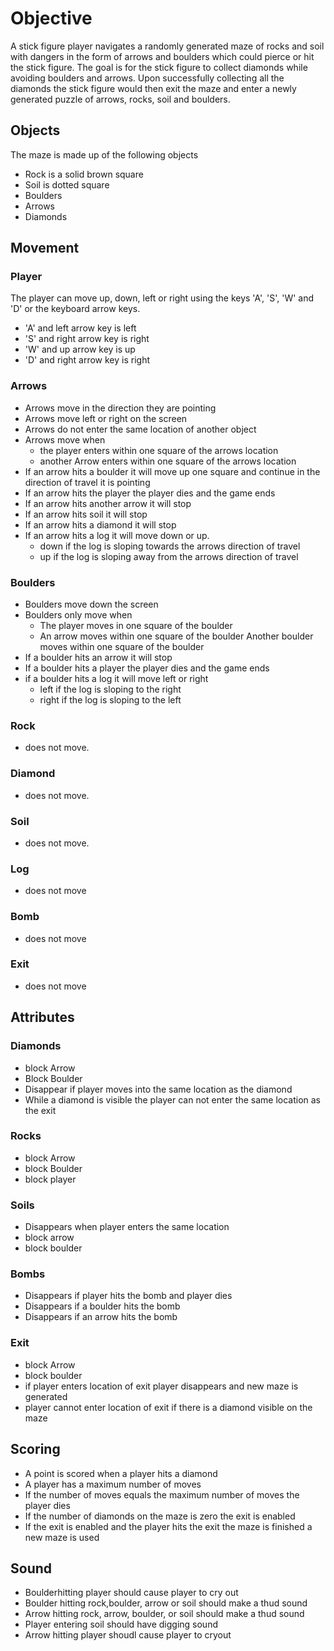 # Objective

A stick figure player navigates a randomly generated maze of rocks and soil with dangers in the form of arrows and boulders which could pierce or hit the stick figure. The goal is for the stick figure to collect diamonds while avoiding boulders and arrows. Upon successfully collecting all the diamonds the stick figure would then exit the maze and enter a newly generated puzzle of arrows, rocks, soil and boulders.

## Objects

The maze is made up of the following objects

- Rock is a solid brown square
- Soil is dotted square
- Boulders
- Arrows
- Diamonds

## Movement

### Player

The player can move up, down, left or right using the keys 'A', 'S', 'W' and 'D' or the keyboard arrow keys.

- 'A' and left arrow key is left
- 'S' and right arrow key is right
- 'W' and up arrow key is up
- 'D' and right arrow key is right

### Arrows

- Arrows move in the direction they are pointing
- Arrows move left or right on the screen
- Arrows do not enter the same location of another object
- Arrows move when
  - the player enters within one square of the arrows location
  - another Arrow enters within one square of the arrows location
- If an arrow hits a boulder it will move up one square and continue in the direction of travel it is pointing
- If an arrow hits the player the player dies and the game ends
- If an arrow hits another arrow it will stop
- If an arrow hits soil it will stop
- If an arrow hits a diamond it will stop
- If an arrow hits a log it will move down or up.
  - down if the log is sloping towards the arrows direction of travel
  - up if the log is sloping away from the arrows direction of travel

### Boulders

- Boulders move down the screen
- Boulders only move when
  - The player moves in one square of the boulder
  - An arrow moves within one square of the boulder
   Another boulder moves within one square of the boulder
- If a boulder hits an arrow it will stop
- If a boulder hits a player the player dies and the game ends
- if a boulder hits a log it will move left or right
  - left if the log is sloping to the right
  - right if the log is sloping to the left

### Rock

- does not move.

### Diamond

- does not move.

### Soil

- does not move.

### Log

- does not move

### Bomb

- does not move

### Exit

- does not move

## Attributes

### Diamonds

- block Arrow
- Block Boulder
- Disappear if player moves into the same location as the diamond
- While a diamond is visible the player can not enter the same location as the exit

### Rocks

- block Arrow
- block Boulder
- block player

### Soils

- Disappears when player enters the same location
- block arrow
- block boulder

### Bombs

- Disappears if player hits the bomb and player dies
- Disappears if a boulder hits the bomb
- Disappears if an arrow hits the bomb

### Exit

- block Arrow
- block boulder
- if player enters location of exit player disappears and new maze is generated
- player cannot enter location of exit if there is a diamond visible on the maze

## Scoring

- A point is scored when a player hits a diamond
- A player has a maximum number of moves 
- If the number of moves equals the maximum number of moves the player dies
- If the number of diamonds on the maze is zero the exit is enabled
- If the exit is enabled and the player hits the exit the maze is finished a new maze is used

## Sound

- Boulderhitting player should cause player to cry out
- Boulder hitting rock,boulder, arrow or soil should make a thud sound
- Arrow hitting rock, arrow, boulder, or soil should make a thud sound
- Player entering soil should have digging sound
- Arrow hitting player shoudl cause player to cryout